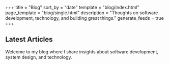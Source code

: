 +++
title = "Blog"
sort_by = "date"
template = "blog/index.html"
page_template = "blog/single.html"
description = "Thoughts on software development, technology, and building great things."
generate_feeds = true
+++

## Latest Articles
Welcome to my blog where I share insights about software development, system design, and technology.

